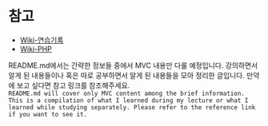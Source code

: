 # 참고
* [Wiki-연습기록](https://github.com/JJine/C-task-exercise/wiki/연습-기록) 
* [Wiki-PHP](https://github.com/JJine/C-task-exercise/wiki/PHP)

README.md에서는 간략한 정보들 중에서 MVC 내용만 다룰 예정입니다. 강의하면서 알게 된 내용들이나 혹은 따로 공부하면서 알게 된 내용들을 모아 정리한 글입니다. 만약에 보고 싶다면 참고 링크를 참조해주세요.<br>
``README.md will cover only MVC content among the brief information. This is a compilation of what I learned during my lecture or what I learned while studying separately. Please refer to the reference link if you want to see it.``
# 
